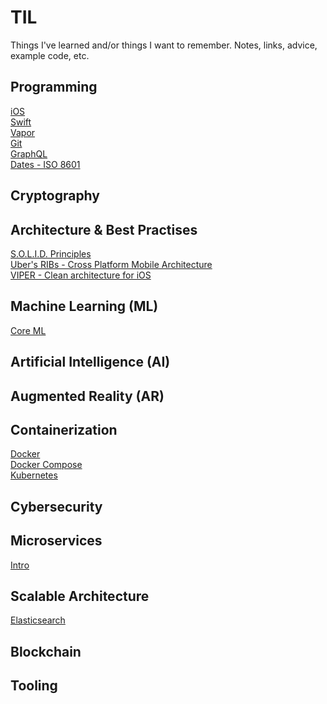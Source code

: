 # TIL
Things I've learned and/or things I want to remember. Notes, links, advice, example code, etc.

## Programming

[iOS](https://github.com/rynaardb/TIL/tree/master/ios-development)\
[Swift](https://github.com/rynaardb/TIL/tree/master/swift)\
[Vapor](https://github.com/rynaardb/TIL/tree/master/vapor)\
[Git](https://github.com/rynaardb/TIL/tree/master/git)\
[GraphQL](https://github.com/rynaardb/TIL/tree/master/graphql)\
[Dates - ISO 8601](https://www.iso.org/iso-8601-date-and-time-format.html)

## Cryptography

## Architecture & Best Practises

[S.O.L.I.D. Principles](https://github.com/rynaardb/TIL/tree/master/solid-principles)\
[Uber's RIBs - Cross Platform Mobile Architecture](https://github.com/uber/RIBs)\
[VIPER - Clean architecture for iOS](https://github.com/infinum/iOS-VIPER-Xcode-Templates)

## Machine Learning (ML)

[Core ML](https://developer.apple.com/documentation/coreml)

## Artificial Intelligence (AI)

## Augmented Reality (AR)

## Containerization

[Docker](https://github.com/rynaardb/TIL/tree/master/docker)\
[Docker Compose](https://github.com/rynaardb/TIL/tree/master/docker-compose)\
[Kubernetes](https://github.com/rynaardb/TIL/tree/master/kubernetes)

## Cybersecurity

## Microservices

[Intro](https://github.com/rynaardb/TIL/tree/master/microservices)

## Scalable Architecture

[Elasticsearch](https://www.elastic.co)

## Blockchain

## Tooling
